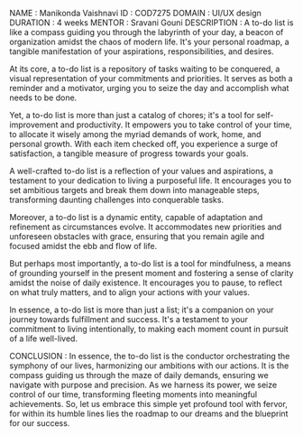 NAME : Manikonda Vaishnavi
ID : COD7275
DOMAIN : UI/UX design
DURATION : 4 weeks 
MENTOR : Sravani Gouni 
DESCRIPTION : A to-do list is like a compass guiding you through the labyrinth of your day, a beacon of organization amidst the chaos of modern life. It's your personal roadmap, a tangible manifestation of your aspirations, responsibilities, and desires. 

At its core, a to-do list is a repository of tasks waiting to be conquered, a visual representation of your commitments and priorities. It serves as both a reminder and a motivator, urging you to seize the day and accomplish what needs to be done. 

Yet, a to-do list is more than just a catalog of chores; it's a tool for self-improvement and productivity. It empowers you to take control of your time, to allocate it wisely among the myriad demands of work, home, and personal growth. With each item checked off, you experience a surge of satisfaction, a tangible measure of progress towards your goals.

A well-crafted to-do list is a reflection of your values and aspirations, a testament to your dedication to living a purposeful life. It encourages you to set ambitious targets and break them down into manageable steps, transforming daunting challenges into conquerable tasks.

Moreover, a to-do list is a dynamic entity, capable of adaptation and refinement as circumstances evolve. It accommodates new priorities and unforeseen obstacles with grace, ensuring that you remain agile and focused amidst the ebb and flow of life.

But perhaps most importantly, a to-do list is a tool for mindfulness, a means of grounding yourself in the present moment and fostering a sense of clarity amidst the noise of daily existence. It encourages you to pause, to reflect on what truly matters, and to align your actions with your values.

In essence, a to-do list is more than just a list; it's a companion on your journey towards fulfillment and success. It's a testament to your commitment to living intentionally, to making each moment count in pursuit of a life well-lived.


CONCLUSION : In essence, the to-do list is the conductor orchestrating the symphony of our lives, harmonizing our ambitions with our actions. It is the compass guiding us through the maze of daily demands, ensuring we navigate with purpose and precision. As we harness its power, we seize control of our time, transforming fleeting moments into meaningful achievements. So, let us embrace this simple yet profound tool with fervor, for within its humble lines lies the roadmap to our dreams and the blueprint for our success.
